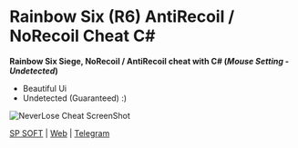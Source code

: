 
# Rainbow Six (R6) AntiRecoil / NoRecoil Cheat C#
**Rainbow Six Siege, NoRecoil / AntiRecoil cheat with C# (*Mouse Setting* - *Undetected*)** 
- Beautiful Ui
- Undetected (Guaranteed) :)

![NeverLose Cheat ScreenShot](https://sp-soft.ir/r6.PNG)

[SP SOFT](https://sp-soft.ir) | [Web](https://karamlou.com) | [Telegram](https://t.me/sir_programmer)
